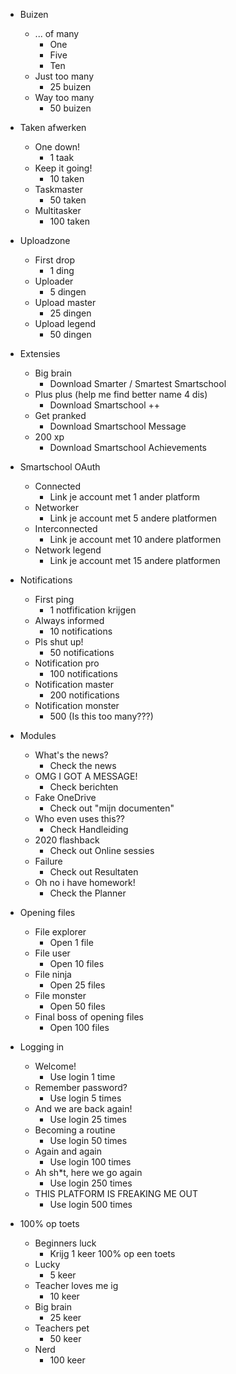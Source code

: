 - Buizen    
    - ... of many
        - One
        - Five
        - Ten
    - Just too many
        - 25 buizen
    - Way too many
        - 50 buizen

- Taken afwerken
    - One down!
        - 1 taak
    - Keep it going!
        - 10 taken
    - Taskmaster
        - 50 taken
    - Multitasker
        - 100 taken

- Uploadzone
    - First drop
        - 1 ding
    - Uploader
        - 5 dingen
    - Upload master
        - 25 dingen
    - Upload legend
        - 50 dingen

- Extensies
    - Big brain
        - Download Smarter / Smartest Smartschool
    - Plus plus (help me find better name 4 dis)
        - Download Smartschool ++
    - Get pranked
        - Download Smartschool Message
    - 200 xp
        - Download Smartschool Achievements

- Smartschool OAuth
    - Connected
        - Link je account met 1 ander platform
    - Networker
        - Link je account met 5 andere platformen
    - Interconnected
        - Link je account met 10 andere platformen
    - Network legend
        - Link je account met 15 andere platformen

- Notifications
    - First ping
        - 1 notfification krijgen
    - Always informed 
        - 10 notifications
    - Pls shut up!
        - 50 notifications
    - Notification pro
        - 100 notifications
    - Notification master
        - 200 notifications
    - Notification monster
        - 500 (Is this too many???)

- Modules
    - What's the news?
        - Check the news
    - OMG I GOT A MESSAGE!
        - Check berichten
    - Fake OneDrive
        - Check out "mijn documenten"
    - Who even uses this??
        - Check Handleiding
    - 2020 flashback
        - Check out Online sessies
    - Failure
        - Check out Resultaten
    - Oh no i have homework!
        - Check the Planner

- Opening files
    - File explorer
        - Open 1 file
    - File user
        - Open 10 files
    - File ninja 
        - Open 25 files
    - File monster
        - Open 50 files
    - Final boss of opening files
        - Open 100 files

- Logging in
    - Welcome!
        - Use login 1 time
    - Remember password?
        - Use login 5 times
    - And we are back again!
        - Use login 25 times
    - Becoming a routine
        - Use login 50 times
    - Again and again
        - Use login 100 times
    - Ah sh*t, here we go again
        - Use login 250 times
    - THIS PLATFORM IS FREAKING ME OUT
        - Use login 500 times

- 100% op toets
    - Beginners luck
        - Krijg 1 keer 100% op een toets
    - Lucky
        - 5 keer
    - Teacher loves me ig
        - 10 keer
    - Big brain
        - 25 keer
    - Teachers pet
        - 50 keer
    - Nerd
        - 100 keer